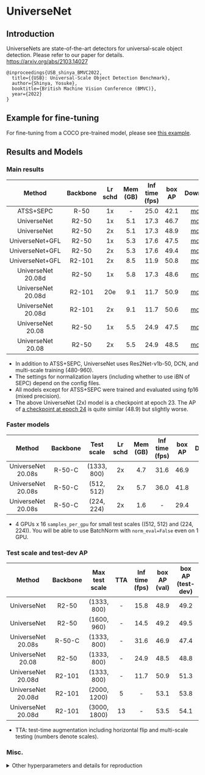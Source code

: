 # UniverseNet

## Introduction

<!-- [ALGORITHM] -->

UniverseNets are state-of-the-art detectors for universal-scale object detection.
Please refer to our paper for details.
https://arxiv.org/abs/2103.14027

```
@inproceedings{USB_shinya_BMVC2022,
  title={{USB}: Universal-Scale Object Detection Benchmark},
  author={Shinya, Yosuke},
  booktitle={British Machine Vision Conference (BMVC)},
  year={2022}
}
```

## Example for fine-tuning

For fine-tuning from a COCO pre-trained model, please see [this example](universenet50_2008_fp16_4x2_mstrain_480_960_1x_smallbatch_finetuning_example.py).

## Results and Models

### Main results

|       Method       | Backbone | Lr schd | Mem (GB) | Inf time (fps) | box AP |                                                                            Download                                                                            |
| :----------------: | :------: | :-----: | :------: | :------------: | :----: | :------------------------------------------------------------------------------------------------------------------------------------------------------------: |
|     ATSS+SEPC      |   R-50   |   1x    |    -     |      25.0      |  42.1  |            [model](https://github.com/shinya7y/UniverseNet/releases/download/20.06/atss_r50_fpn_sepc_noibn_1x_coco_20200518_epoch_12-e1725b92.pth)             |
|    UniverseNet     |  R2-50   |   1x    |   5.1    |      17.3      |  46.7  |     [model](https://github.com/shinya7y/UniverseNet/releases/download/20.06/universenet50_fp16_4x4_mstrain_480_960_1x_coco_20200520_epoch_12-838b7baa.pth)     |
|    UniverseNet     |  R2-50   |   2x    |   5.1    |      17.3      |  48.9  |     [model](https://github.com/shinya7y/UniverseNet/releases/download/20.06/universenet50_fp16_8x2_mstrain_480_960_2x_coco_20200523_epoch_23-f9f426a3.pth)     |
|  UniverseNet+GFL   |  R2-50   |   1x    |   5.3    |      17.6      |  47.5  |   [model](https://github.com/shinya7y/UniverseNet/releases/download/20.07/universenet50_gfl_fp16_4x4_mstrain_480_960_1x_coco_20200708_epoch_12-68bb73b9.pth)   |
|  UniverseNet+GFL   |  R2-50   |   2x    |   5.3    |      17.6      |  49.4  |   [model](https://github.com/shinya7y/UniverseNet/releases/download/20.07/universenet50_gfl_fp16_4x4_mstrain_480_960_2x_coco_20200729_epoch_24-c9308e66.pth)   |
|  UniverseNet+GFL   |  R2-101  |   2x    |   8.5    |      11.9      |  50.8  |  [model](https://github.com/shinya7y/UniverseNet/releases/download/20.07/universenet101_gfl_fp16_4x4_mstrain_480_960_2x_coco_20200716_epoch_24-1b9a1241.pth)   |
| UniverseNet 20.08d |  R2-50   |   1x    |   5.8    |      17.3      |  48.6  |  [model](https://github.com/shinya7y/UniverseNet/releases/download/20.10/universenet50_2008d_fp16_4x4_mstrain_480_960_1x_coco_20201013_epoch_12-8d9334a9.pth)  |
| UniverseNet 20.08d |  R2-101  |   20e   |   9.1    |      11.7      |  50.9  | [model](https://github.com/shinya7y/UniverseNet/releases/download/20.10/universenet101_2008d_fp16_4x4_mstrain_480_960_20e_coco_20201023_epoch_20-3e0d236a.pth) |
| UniverseNet 20.08d |  R2-101  |   2x    |   9.1    |      11.7      |  50.6  | [model](https://github.com/shinya7y/UniverseNet/releases/download/20.10/universenet101_2008d_fp16_4x4_mstrain_480_960_2x_coco_20201013_epoch_24-1f70df0b.pth)  |
| UniverseNet 20.08  |  R2-50   |   1x    |   5.5    |      24.9      |  47.5  |  [model](https://github.com/shinya7y/UniverseNet/releases/download/20.08/universenet50_2008_fp16_4x4_mstrain_480_960_1x_coco_20200812_epoch_12-f522ede5.pth)   |
| UniverseNet 20.08  |  R2-50   |   2x    |   5.5    |      24.9      |  48.5  |  [model](https://github.com/shinya7y/UniverseNet/releases/download/20.08/universenet50_2008_fp16_4x4_mstrain_480_960_2x_coco_20200815_epoch_24-81356447.pth)   |

- In addition to ATSS+SEPC, UniverseNet uses Res2Net-v1b-50, DCN, and multi-scale training (480-960).
- The settings for normalization layers (including whether to use iBN of SEPC) depend on the config files.
- All models except for ATSS+SEPC were trained and evaluated using fp16 (mixed precision).
- The above UniverseNet (2x) model is a checkpoint at epoch 23. The AP of [a checkpoint at epoch 24](https://github.com/shinya7y/UniverseNet/releases/download/20.06/universenet50_fp16_8x2_mstrain_480_960_2x_coco_20200523_epoch_24-726c5c93.pth) is quite similar (48.9) but slightly worse.

### Faster models

|       Method       | Backbone | Test scale  | Lr schd | Mem (GB) | Inf time (fps) | box AP |                                                                              Download                                                                               |
| :----------------: | :------: | :---------: | :-----: | :------: | :------------: | :----: | :-----------------------------------------------------------------------------------------------------------------------------------------------------------------: |
| UniverseNet 20.08s |  R-50-C  | (1333, 800) |   2x    |   4.7    |      31.6      |  46.9  |    [model](https://github.com/shinya7y/UniverseNet/releases/download/20.12/universenet50_2008s_fp16_4x4_mstrain_480_960_2x_coco_20201106_epoch_24-3b6cad5b.pth)     |
| UniverseNet 20.08s |  R-50-C  | (512, 512)  |   2x    |   5.7    |      36.0      |  41.8  | [model](https://github.com/shinya7y/UniverseNet/releases/download/20.12/universenet50_2008s_fp16_4x16_mini_mstrain_320_640_2x_coco_20201110_epoch_24-d2655d05.pth)  |
| UniverseNet 20.08s |  R-50-C  | (224, 224)  |   2x    |   1.6    |       -        |  29.4  | [model](https://github.com/shinya7y/UniverseNet/releases/download/20.12/universenet50_2008s_fp16_4x16_micro_mstrain_128_256_2x_coco_20201111_epoch_24-2655e5d3.pth) |

- 4 GPUs x 16 `samples_per_gpu` for small test scales ((512, 512) and (224, 224)).
  You will be able to use BatchNorm with `norm_eval=False` even on 1 GPU.

### Test scale and test-dev AP

|       Method       | Backbone | Max test scale | TTA | Inf time (fps) | box AP (val) | box AP (test-dev) |
| :----------------: | :------: | :------------: | :-: | :------------: | :----------: | :---------------: |
|    UniverseNet     |  R2-50   |  (1333, 800)   |  -  |      15.8      |     48.9     |       49.2        |
|    UniverseNet     |  R2-50   |  (1600, 960)   |  -  |      14.5      |     49.2     |       49.5        |
| UniverseNet 20.08s |  R-50-C  |  (1333, 800)   |  -  |      31.6      |     46.9     |       47.4        |
| UniverseNet 20.08  |  R2-50   |  (1333, 800)   |  -  |      24.9      |     48.5     |       48.8        |
| UniverseNet 20.08d |  R2-101  |  (1333, 800)   |  -  |      11.7      |     50.9     |       51.3        |
| UniverseNet 20.08d |  R2-101  |  (2000, 1200)  |  5  |       -        |     53.1     |       53.8        |
| UniverseNet 20.08d |  R2-101  |  (3000, 1800)  | 13  |       -        |     53.5     |       54.1        |

- TTA: test-time augmentation including horizontal flip and multi-scale testing (numbers denote scales).

<!-- box AP (val)
0.469 0.652 0.511 0.297 0.508 0.617
0.485 0.670 0.526 0.306 0.527 0.627
0.509 0.695 0.554 0.335 0.555 0.658
0.531 0.707 0.586 0.374 0.574 0.680
0.535 0.708 0.589 0.369 0.575 0.681
-->

### Misc.

<details>
<summary>Other hyperparameters and details for reproduction</summary>

|   Method    | warmup_iters | lcconv_padding | GPUs x samples_per_gpu | box AP |
| :---------: | :----------: | :------------: | :--------------------: | :----: |
| UniverseNet |     500      |       0        |       4x4 -> 8x2       |  48.9  |
| UniverseNet |     1000     |       1        |          4x4           |  48.9  |
| UniverseNet |     3665     |       0        |          4x4           |  48.8  |

- The checkpoints in [release 20.06](https://github.com/shinya7y/UniverseNet/releases/tag/20.06) were trained with a `warmup_iters` of 500.
  To make training more stable, the current config sets `warmup_iters` to 1000. The difference will not affect the final accuracy so much.
- In the official SEPC implementation, padding values in lconv and cconv (we call `lcconv_padding`) are [set to 0](https://github.com/jshilong/SEPC/issues/13).
  Setting `lcconv_padding` to 1 doesn't affect accuracy.
- To accelerate training for CVPR competitions, we used 8 GPUs for 9-24 epochs, after using 4 GPUs for 1-8 epochs.

</details>

